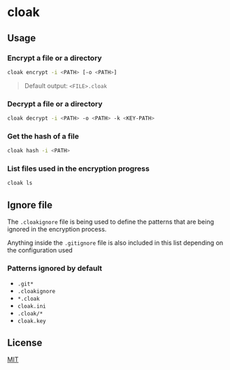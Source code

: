 # cloak 

## Usage

### Encrypt a file or a directory
```bash
cloak encrypt -i <PATH> [-o <PATH>]
```
> Default output: `<FILE>.cloak` 

### Decrypt a file or a directory
```bash
cloak decrypt -i <PATH> -o <PATH> -k <KEY-PATH>
```

### Get the hash of a file
```bash
cloak hash -i <PATH>
```

### List files used in the encryption progress
```bash
cloak ls
```

## Ignore file

The `.cloakignore` file is being used to define the patterns that are being ignored in the encryption process.

Anything inside the `.gitignore` file is also included in this list depending on the configuration used

### Patterns ignored by default

- `.git*`
- `.cloakignore`
- `*.cloak`
- `cloak.ini`
- `.cloak/*`
- `cloak.key`

## License

[MIT](./LICENSE)
